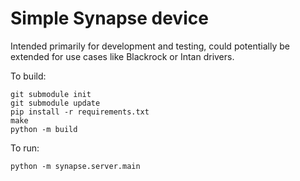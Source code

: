 # Simple Synapse device

Intended primarily for development and testing, could potentially be extended for use cases like Blackrock or Intan drivers.

To build:

    git submodule init
    git submodule update
    pip install -r requirements.txt
    make
    python -m build

To run:

    python -m synapse.server.main